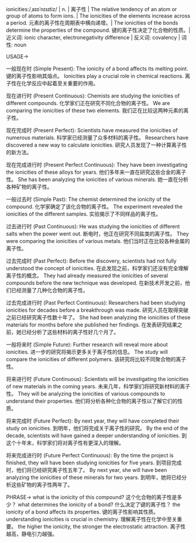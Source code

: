 ionicities:/ˌaɪɒˈnɪsɪtiz/ | n. | 离子性 | The relative tendency of an atom or group of atoms to form ions. | The ionicities of the elements increase across a period. 元素的离子性在周期表中横向递增。| The ionicities of the bonds determine the properties of the compound. 键的离子性决定了化合物的性质。| 近义词: ionic character, electronegativity difference | 反义词: covalency | 词性: noun

USAGE->

一般现在时 (Simple Present):
The ionicity of a bond affects its melting point.  键的离子性影响其熔点。
Ionicities play a crucial role in chemical reactions. 离子性在化学反应中起着至关重要的作用。


现在进行时 (Present Continuous):
Chemists are studying the ionicities of different compounds. 化学家们正在研究不同化合物的离子性。
We are comparing the ionicities of these two elements. 我们正在比较这两种元素的离子性。


现在完成时 (Present Perfect):
Scientists have measured the ionicities of numerous materials. 科学家已经测量了众多材料的离子性。
Researchers have discovered a new way to calculate ionicities. 研究人员发现了一种计算离子性的新方法。


现在完成进行时 (Present Perfect Continuous):
They have been investigating the ionicities of these alloys for years. 他们多年来一直在研究这些合金的离子性。
She has been analyzing the ionicities of various minerals. 她一直在分析各种矿物的离子性。


一般过去时 (Simple Past):
The chemist determined the ionicity of the compound.  化学家确定了该化合物的离子性。
The experiment revealed the ionicities of the different samples. 实验揭示了不同样品的离子性。


过去进行时 (Past Continuous):
He was studying the ionicities of different salts when the power went out.  断电时，他正在研究不同盐类的离子性。
They were comparing the ionicities of various metals. 他们当时正在比较各种金属的离子性。


过去完成时 (Past Perfect):
Before the discovery, scientists had not fully understood the concept of ionicities. 在此发现之前，科学家们还没有完全理解离子性的概念。
They had already measured the ionicities of several compounds before the new technique was developed. 在新技术开发之前，他们已经测量了几种化合物的离子性。


过去完成进行时 (Past Perfect Continuous):
Researchers had been studying ionicities for decades before a breakthrough was made. 研究人员在取得突破之前已经研究离子性数十年了。
She had been analyzing the ionicities of these materials for months before she published her findings. 在发表研究结果之前，她已经分析了这些材料的离子性好几个月了。


一般将来时 (Simple Future):
Further research will reveal more about ionicities.  进一步的研究将揭示更多关于离子性的信息。
The study will compare the ionicities of different polymers. 该研究将比较不同聚合物的离子性。


将来进行时 (Future Continuous):
Scientists will be investigating the ionicities of new materials in the coming years. 未来几年，科学家们将研究新材料的离子性。
They will be analyzing the ionicities of various compounds to understand their properties. 他们将分析各种化合物的离子性以了解它们的性质。


将来完成时 (Future Perfect):
By next year, they will have completed their study on ionicities. 到明年，他们将完成关于离子性的研究。
By the end of the decade, scientists will have gained a deeper understanding of ionicities. 到这个十年末，科学家们将对离子性有更深入的理解。


将来完成进行时 (Future Perfect Continuous):
By the time the project is finished, they will have been studying ionicities for five years. 到项目完成时，他们将已经研究离子性五年了。
By next year, she will have been analyzing the ionicities of these minerals for two years. 到明年，她将已经分析这些矿物的离子性两年了。



PHRASE->
what is the ionicity of this compound?  这个化合物的离子性是多少？
what determines the ionicity of a bond?  什么决定了键的离子性？
the ionicity of a bond affects its properties.  键的离子性影响其性质。
understanding ionicities is crucial in chemistry.  理解离子性在化学中至关重要。
the higher the ionicity, the stronger the electrostatic attraction. 离子性越高，静电引力越强。
